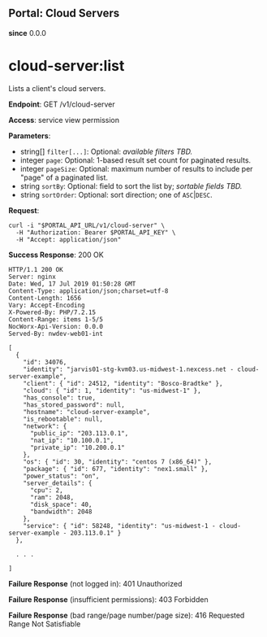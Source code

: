 Portal: Cloud Servers
---------------------

**since** 0.0.0

cloud-server:list
=================

Lists a client's cloud servers.

**Endpoint**:  GET /v1/cloud-server

**Access**: service view permission

**Parameters**:
- string[] `filter[...]`: Optional: _available filters TBD._
- integer `page`: Optional: 1-based result set count for paginated results.
- integer `pageSize`: Optional: maximum number of results to include per "page" of a paginated list.
- string `sortBy`: Optional: field to sort the list by; _sortable fields TBD._
- string `sortOrder`: Optional: sort direction; one of `ASC`|`DESC`.

**Request**:
```
curl -i "$PORTAL_API_URL/v1/cloud-server" \
  -H "Authorization: Bearer $PORTAL_API_KEY" \
  -H "Accept: application/json"
```

**Success Response**: 200 OK
```
HTTP/1.1 200 OK
Server: nginx
Date: Wed, 17 Jul 2019 01:50:28 GMT
Content-Type: application/json;charset=utf-8
Content-Length: 1656
Vary: Accept-Encoding
X-Powered-By: PHP/7.2.15
Content-Range: items 1-5/5
NocWorx-Api-Version: 0.0.0
Served-By: nwdev-web01-int

[
  {
    "id": 34076,
    "identity": "jarvis01-stg-kvm03.us-midwest-1.nexcess.net - cloud-server-example",
    "client": { "id": 24512, "identity": "Bosco-Bradtke" },
    "cloud": { "id": 1, "identity": "us-midwest-1" },
    "has_console": true,
    "has_stored_password": null,
    "hostname": "cloud-server-example",
    "is_rebootable": null,
    "network": {
      "public_ip": "203.113.0.1",
      "nat_ip": "10.100.0.1",
      "private_ip": "10.200.0.1"
    },
    "os": { "id": 30, "identity": "centos 7 (x86_64)" },
    "package": { "id": 677, "identity": "nex1.small" },
    "power_status": "on",
    "server_details": {
      "cpu": 2,
      "ram": 2048,
      "disk_space": 40,
      "bandwidth": 2048
    },
    "service": { "id": 58248, "identity": "us-midwest-1 - cloud-server-example - 203.113.0.1" }
  },

  . . .

]
```

**Failure Response** (not logged in): 401 Unauthorized

**Failure Response** (insufficient permissions): 403 Forbidden

**Failure Response** (bad range/page number/page size): 416 Requested Range Not Satisfiable
